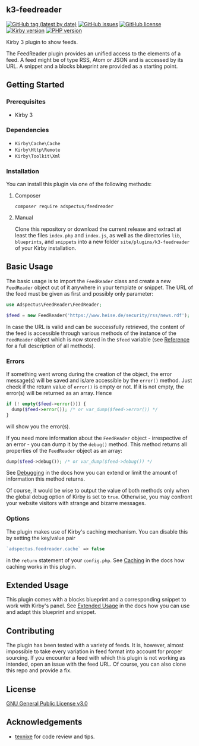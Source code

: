 ## k3-feedreader
[![GitHub tag (latest by date)](https://img.shields.io/github/v/tag/Adspectus/k3-feedreader?style=flat-square&label=Version)](https://github.com/Adspectus/k3-feedreader/releases)
[![GitHub issues](https://img.shields.io/github/issues/Adspectus/k3-feedreader?style=flat-square&label=Issues)](https://github.com/Adspectus/k3-feedreader/issues)
[![GitHub license](https://img.shields.io/github/license/Adspectus/k3-feedreader?label=License&style=flat-square)](https://github.com/Adspectus/k3-feedreader/blob/master/LICENSE)
[![Kirby version](https://img.shields.io/static/v1?label=Kirby&message=3&color=yellow&style=flat-square)](https://getkirby.com/)
[![PHP version](https://img.shields.io/static/v1?label=PHP&message=7.3%2B&color=8892bf&style=flat-square)](https://php.net/)


Kirby 3 plugin to show feeds.

The FeedReader plugin provides an unified access to the elements of a feed. A feed might be of type RSS, Atom or JSON and is accessed by its URL. A snippet and a blocks blueprint are provided as a starting point.

## Getting Started

### Prerequisites

* Kirby 3

### Dependencies

* `Kirby\Cache\Cache`
* `Kirby\Http\Remote`
* `Kirby\Toolkit\Xml`

### Installation

You can install this plugin via one of the following methods:

1. Composer

       composer require adspectus/feedreader

2. Manual

   Clone this repository or download the current release and extract at least the files `index.php` and `index.js`, as well as the directories `lib`, `blueprints`, and `snippets` into a new folder `site/plugins/k3-feedreader` of your Kirby installation.

## Basic Usage

The basic usage is to import the `FeedReader` class and create a new `FeedReader` object out of it anywhere in your template or snippet. The URL of the feed must be given as first and possibly only parameter:

```php
use Adspectus\FeedReader\FeedReader;

$feed = new FeedReader('https://www.heise.de/security/rss/news.rdf');
```

In case the URL is valid and can be successfully retrieved, the content of the feed is accessible through various methods of the instance of the `FeedReader` object which is now stored in the `$feed` variable (see [Reference](doc#reference) for a full description of all methods).

### Errors

If something went wrong during the creation of the object, the error message(s) will be saved and is/are accessible by the `error()` method. Just check if the return value of `error()` is empty or not. If it is not empty, the error(s) will be returned as an array. Hence

```php
if (! empty($feed->error())) {
  dump($feed->error()); /* or var_dump($feed->error()) */
}
```

will show you the error(s).

If you need more information about the `FeedReader` object - irrespective of an error - you can dump it by the `debug()` method. This method returns all properties of the `FeedReader` object as an array:

```php
dump($feed->debug()); /* or var_dump($feed->debug()) */
```

See [Debugging](doc#debugging) in the docs how you can extend or limit the amount of information this method returns.

Of course, it would be wise to output the value of both methods only when the global debug option of Kirby is set to `true`. Otherwise, you may confront your website visitors with strange and bizarre messages.

### Options

The plugin makes use of Kirby's caching mechanism. You can disable this by setting the key/value pair

```php
`adspectus.feedreader.cache` => false
```

in the `return` statement of your `config.php`. See [Caching](doc#caching) in the docs how caching works in this plugin.

## Extended Usage

This plugin comes with a blocks blueprint and a corresponding snippet to work with Kirby's panel. See [Extended Usage](doc#extended-usage) in the docs how you can use and adapt this blueprint and snippet.


## Contributing

The plugin has been tested with a variety of feeds. It is, however, almost impossible to take every variation in feed format into account for proper sourcing. If you encounter a feed with which this plugin is not working as intended, open an issue with the feed URL. Of course, you can also clone this repo and provide a fix.

## License

[GNU General Public License v3.0](LICENSE)

## Acknowledgements

* [texnixe](https://forum.getkirby.com/u/texnixe/) for code review and tips.
